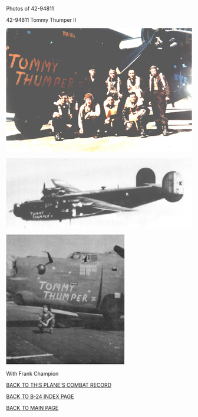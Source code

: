 
Photos of 42-94811






 




42-94811 Tommy Thumper II  
  

![](42-94811.jpg)  
  

![](42-94811b.jpg)  
  

![](42-94811a.jpg)  

With Frank Champion  
  
  

[BACK TO THIS PLANE'S COMBAT RECORD](ValorToVictory/b24s/42-94811.md)  

[BACK TO B-24 INDEX PAGE](ValorToVictory/000b24s.md)  

[BACK TO MAIN PAGE](ValorToVictory/index.html)


